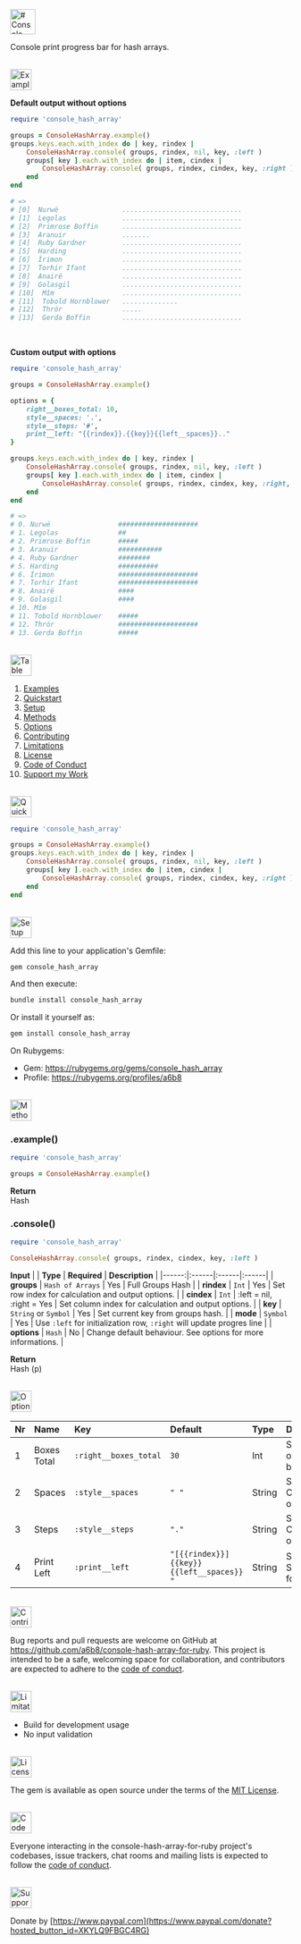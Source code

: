 <a href="#table-of-contents">
<img src="https://raw.githubusercontent.com/a6b8/a6b8/main/docs/console-hash-array-for-ruby/readme/headlines/Headline.svg" height="45px" name="headline" alt="# Console Hash Array">
</a>

Console print progress bar for hash arrays.
<br>
<br>

<a href="#table-of-contents">
<img src="https://raw.githubusercontent.com/a6b8/a6b8/main/docs/console-hash-array-for-ruby/readme/headlines/examples.svg" height="38px" name="examples" alt="Examples">
</a>
<br>

**Default output without options**
```ruby
require 'console_hash_array'

groups = ConsoleHashArray.example()
groups.keys.each.with_index do | key, rindex |
    ConsoleHashArray.console( groups, rindex, nil, key, :left )
    groups[ key ].each.with_index do | item, cindex |
        ConsoleHashArray.console( groups, rindex, cindex, key, :right )
    end
end

# => 
# [0]  Nurwë                ..............................
# [1]  Legolas              ..............................
# [2]  Primrose Boffin      ..............................
# [3]  Aranuir              .......
# [4]  Ruby Gardner         ..............................
# [5]  Harding              ..............................
# [6]  Írimon               ..............................
# [7]  Torhir Ifant         ..............................
# [8]  Anairë               ..............................
# [9]  Golasgil             ..............................
# [10]  Mîm                 ..............................
# [11]  Tobold Hornblower   ..............
# [12]  Thrór               .....
# [13]  Gerda Boffin        ..............................

```
<br>


**Custom output with options**
```ruby
require 'console_hash_array'

groups = ConsoleHashArray.example()

options = { 
    right__boxes_total: 10,
    style__spaces: '.',
    style__steps: '#',
    print__left: "{{rindex}}.{{key}}{{left__spaces}}.."
} 

groups.keys.each.with_index do | key, rindex |
    ConsoleHashArray.console( groups, rindex, nil, key, :left )
    groups[ key ].each.with_index do | item, cindex |
        ConsoleHashArray.console( groups, rindex, cindex, key, :right, options )
    end
end

# => 
# 0. Nurwë                 ####################
# 1. Legolas               ##
# 2. Primrose Boffin       #####
# 3. Aranuir               ###########
# 4. Ruby Gardner          ########
# 5. Harding               ##########
# 6. Írimon                ####################
# 7. Torhir Ifant          ####################
# 8. Anairë                ####
# 9. Golasgil              ####
# 10. Mîm                  
# 11. Tobold Hornblower    #####
# 12. Thrór                ####################
# 13. Gerda Boffin         #####

```
<br>

<a href="#headline">
<img src="https://raw.githubusercontent.com/a6b8/a6b8/main/docs/console-hash-array-for-ruby/readme/headlines/table-of-contents.svg" height="38px" name="table-of-contents" alt="Table of Contents">
</a>
<br>

1. [Examples](#examples)<br>
1. [Quickstart](#quickstart)<br>
2. [Setup](#setup)
3. [Methods](#methods)<br>
4. [Options](#options)<br>
5. [Contributing](#contributing)<br>
6. [Limitations](#limitations)<br>
7. [License](#license)<br>
8. [Code of Conduct](#code-of-conduct)<br>
9. [Support my Work](#support-my-work)<br>

<br>
<a href="#table-of-contents">
<img src="https://raw.githubusercontent.com/a6b8/a6b8/main/docs/console-hash-array-for-ruby/readme/headlines/quickstart.svg" height="38px" name="quickstart" alt="Quickstart">
</a>

```ruby
require 'console_hash_array'

groups = ConsoleHashArray.example()
groups.keys.each.with_index do | key, rindex |
    ConsoleHashArray.console( groups, rindex, nil, key, :left )
    groups[ key ].each.with_index do | item, cindex |
        ConsoleHashArray.console( groups, rindex, cindex, key, :right )
    end
end
```

<br>
<a href="#table-of-contents">
<img src="https://raw.githubusercontent.com/a6b8/a6b8/main/docs/local-path-builder-for-ruby/readme/headlines/setup.svg" height="38px" name="setup" alt="Setup">
</a>

Add this line to your application's Gemfile:

```bash
gem console_hash_array
```

And then execute:
```bash
bundle install console_hash_array
```

Or install it yourself as:
```bash
gem install console_hash_array
```

On Rubygems: 
- Gem: https://rubygems.org/gems/console_hash_array
- Profile: https://rubygems.org/profiles/a6b8


<br>
<a href="#table-of-contents">
<img src="https://raw.githubusercontent.com/a6b8/a6b8/main/docs/console-hash-array-for-ruby/readme/headlines/methods.svg" height="38px" name="methods" alt="Methods">
</a>

### .example()
```ruby
require 'console_hash_array'

groups = ConsoleHashArray.example()
```
**Return**<br>
Hash    


### .console()
```ruby
require 'console_hash_array'

ConsoleHashArray.console( groups, rindex, cindex, key, :left )
```


**Input**
| | **Type** | **Required** | **Description** |
|------:|:------|:------|:------|
| **groups** | ```Hash of Arrays``` | Yes | Full Groups Hash |
| **rindex** | ```Int``` | Yes | Set row index for calculation and output options. |
| **cindex** | ```Int``` | :left = nil, :right = Yes | Set column index for calculation and output options. |
| **key** | ```String``` or ```Symbol``` | Yes | Set current key from groups hash. |
| **mode** | ```Symbol``` | Yes | Use ```:left``` for initialization row, ```:right``` will update progres line |
| **options** | ```Hash``` | No | Change default behaviour. See options for more informations. |

**Return**<br>
Hash (p)
<br>
<br>

<a href="#table-of-contents">
<img src="https://raw.githubusercontent.com/a6b8/a6b8/main/docs/console-hash-array-for-ruby/readme/headlines/options.svg" height="38px" name="options" alt="Options">
</a>

| Nr | Name | Key | Default | Type | Description |
| :-- | :-- | :-- | :-- | :-- | :-- |
| 1 | Boxes Total | `:right__boxes_total` | `30`| Int | Set length of progres bar |
| 2 | Spaces | `:style__spaces` | `" "`| String | Set Character of space |
| 3 | Steps | `:style__steps` | `"."`| String | Set Character of steps |
| 4 | Print Left | `:print__left` | `"[{{rindex}}]  {{key}} {{left__spaces}}  "`| String | Set Structure for `:left` |

<br>
<a href="#table-of-contents">
<img src="https://raw.githubusercontent.com/a6b8/a6b8/main/docs/console-hash-array-for-ruby/readme/headlines/contributing.svg" height="38px" name="contributing" alt="Contributing">
</a>

Bug reports and pull requests are welcome on GitHub at https://github.com/a6b8/console-hash-array-for-ruby. This project is intended to be a safe, welcoming space for collaboration, and contributors are expected to adhere to the [code of conduct](https://github.com/a6b8/console-hash-array-for-ruby/blob/master/CODE_OF_CONDUCT.md).

<br>
<a href="#table-of-contents">
<img src="https://raw.githubusercontent.com/a6b8/a6b8/main/docs/console-hash-array-for-ruby/readme/headlines/limitations.svg" height="38px" name="limitations" alt="Limitations">
</a>

- Build for development usage
- No input validation

<br>
<a href="#table-of-contents">
<img src="https://raw.githubusercontent.com/a6b8/a6b8/main/docs/console-hash-array-for-ruby/readme/headlines/license.svg" height="38px" name="license" alt="License">
</a>

The gem is available as open source under the terms of the [MIT License](https://opensource.org/licenses/MIT).

<br>
<a href="#table-of-contents">
<img src="https://raw.githubusercontent.com/a6b8/a6b8/main/docs/console-hash-array-for-ruby/readme/headlines/code-of-conduct.svg" height="38px" name="code-of-conduct" alt="Code of Conduct">
</a>
    
Everyone interacting in the console-hash-array-for-ruby project's codebases, issue trackers, chat rooms and mailing lists is expected to follow the [code of conduct](https://github.com/a6b8/console-hash-array-for-ruby/blob/master/CODE_OF_CONDUCT.md).

<br>

<a href="#table-of-contents">
<img href="#table-of-contents" src="https://raw.githubusercontent.com/a6b8/a6b8/main/docs/console-hash-array-for-ruby/readme/headlines/support-my-work.svg" height="38px" name="support-my-work" alt="Support my Work">
</a>
    
Donate by [https://www.paypal.com](https://www.paypal.com/donate?hosted_button_id=XKYLQ9FBGC4RG)